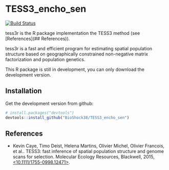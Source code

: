 # TESS3_encho_sen
[![Build Status](https://travis-ci.org/BioShock38/TESS3_encho_sen.svg?branch=master)](https://travis-ci.org/BioShock38/TESS3_encho_sen)

tess3r is the R package implementation the TESS3 method (see [References](## References)).

tess3r is a fast and efficient program for estimating spatial population structure based on geographically constrained non-negative matrix factorization and population genetics.

This R package is still in development, you can only download the development
version.

## Installation

Get the development version from github:
```R
# install.packages("devtools")
devtools::install_github("BioShock38/TESS3_encho_sen")
```

## References

- Kevin Caye, Timo Deist, Helena Martins, Olivier Michel, Olivier Francois, et al.. TESS3: fast inference of spatial population structure and genome scans for selection. Molecular Ecology Resources, Blackwell, 2015, [<10.1111/1755-0998.12471>](http://dx.doi.org/10.1111/1755-0998.12471). [<hal-01222555>](https://hal.archives-ouvertes.fr/hal-01222555)
 
